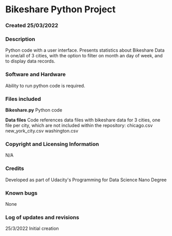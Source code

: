 # Bikeshare Python Project

### Created 25/03/2022

### Description
Python code with a user interface. Presents statistics about Bikeshare Data in one/all of 3 cities, with the option to filter on month an day of week, and to display data records.

### Software and Hardware
Ability to run python code is required.

### Files included
**Bikeshare.py**
Python code

**Data files**
Code references data files with bikeshare data for 3 cities, one file per city, which are not included within the repository:
chicago.csv
new_york_city.csv
washington.csv

### Copyright and Licensing Information
N/A

### Credits
Developed as part of Udacity's Programming for Data Science Nano Degree

### Known bugs
None

### Log of updates and revisions
25/3/2022 Initial creation

